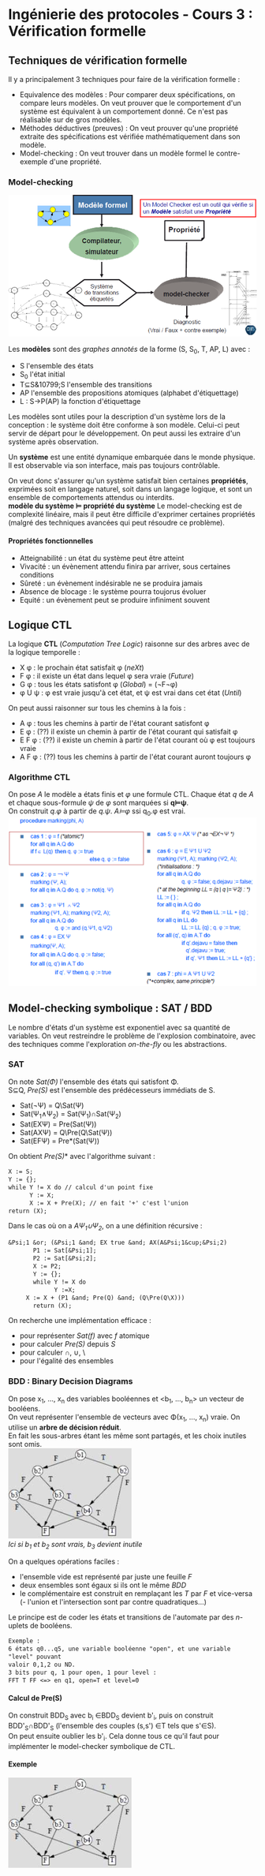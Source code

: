 # Ingénierie des protocoles - Cours 3 : Vérification formelle 

## Techniques de vérification formelle

Il y a principalement 3 techniques pour faire de la vérification formelle : 

- Equivalence des modèles : Pour comparer deux spécifications, on compare leurs 
modèles. On veut prouver que le comportement d'un système est équivalent à un 
comportement donné. Ce n'est pas réalisable sur de gros modèles.  
- Méthodes déductives (preuves) : On veut prouver qu'une propriété extraite des 
spécifications est vérifiée mathématiquement dans son modèle. 
- Model-checking : On veut trouver dans un modèle formel le contre-exemple 
d'une propriété. 

### Model-checking

![schéma p8](3_01.png) 

Les **modèles** sont des *graphes annotés* de la forme (S, S<sub>0</sub>, 
T, AP, L) avec : 

- S l'ensemble des états
- S<sub>0</sub> l'état initial
- T&sube;S&10799;S l'ensemble des transitions
- AP l'ensemble des propositions atomiques (alphabet d'étiquettage)
- L : S&rarr;P(AP) la fonction d'étiquettage

Les modèles sont utiles pour la description d'un système lors de la 
conception : le système doit être conforme à son modèle. Celui-ci peut servir 
de départ pour le développement. On peut aussi les extraire d'un système après 
observation.  
  
Un **système** est une entité dynamique embarquée dans le monde physique. Il 
est observable via son interface, mais pas toujours contrôlable.  
  
On veut donc s'assurer qu'un système satisfait bien certaines **propriétés**, 
exprimées soit en langage naturel, soit dans un langage logique, et sont un 
ensemble de comportements attendus ou interdits.  
**modèle du système &#8872; propriété du système**
Le model-checking est de complexité linéaire, mais il peut être difficile d'exprimer 
certaines propriétés (malgré des techniques avancées qui peut résoudre ce 
problème). 


#### Propriétés fonctionnelles 

- Atteignabilité : un état du système peut être atteint
- Vivacité : un évènement attendu finira par arriver, sous certaines conditions
- Sûreté : un évènement indésirable ne se produira jamais
- Absence de blocage : le système pourra toujorus évoluer
- Equité : un évènement peut se produire infiniment souvent

## Logique CTL 

La logique **CTL** (*Computation Tree Logic*) raisonne sur des arbres avec de la 
logique temporelle : 

- X &phi; : le prochain état satisfait &phi; (*neXt*)
- F &phi; : il existe un état dans lequel &phi; sera vraie (*Future*)
- G &phi; : tous les états satisfont &phi; (*Global*) = (&not;F&not;&phi;)
- &phi; U &psi; : &phi; est vraie jusqu'à cet état, et &psi; est vrai dans cet état 
(*Until*)

On peut aussi raisonner sur tous les chemins à la fois : 

- A &phi; : tous les chemins à partir de l'état courant satisfont &phi;
- E &phi; : (??) il existe un chemin à partir de l'état courant qui satisfait &phi;
- E F &phi; : (??) il existe un chemin à partir de l'état courant où &phi; est 
toujours vraie
- A F &phi; : (??) tous les chemins à partir de l'état courant auront toujours &phi;

### Algorithme CTL 

On pose *A* le modèle a états finis et *&phi;* une formule CTL. Chaque état *q* 
de *A* et chaque sous-formule *&psi;* de *&phi;* sont marquées si 
**q&#8872;&psi;**.  
On construit *q.&phi;* à partir de *q.&psi;*. *A&#8872;&phi;* ssi 
q<sub>0</sub>.&phi; est vrai.  
![schéma p31](3_02.png)

## Model-checking symbolique : SAT / BDD

Le nombre d'états d'un système est exponentiel avec sa quantité de variables. 
On veut restreindre le problème de l'explosion combinatoire, avec des techniques 
comme l'exploration *on-the-fly* ou les abstractions. 

### SAT

On note *Sat(&Phi;)* l'ensemble des états qui satisfont &Phi;.  
S&sube;Q, *Pre(S)* est l'ensemble des prédécesseurs immédiats de S.  

- Sat(&not;&Psi;) = Q\Sat(&Psi;)
- Sat(&Psi;<sub>1</sub>&and;&Psi;<sub>2</sub>) 
= Sat(&Psi;<sub>1</sub>)&cap;Sat(&Psi;<sub>2</sub>)
- Sat(EX&Psi;) = Pre(Sat(&Psi;))
- Sat(AX&Psi;) = Q\Pre(Q\Sat(&Psi;))
- Sat(EF&Psi;) = Pre*(Sat(&Psi;))

On obtient **Pre*(S)** avec l'algorithme suivant : 
```
X := S;
Y := {};
while Y != X do // calcul d'un point fixe
      Y := X;
      X := X + Pre(X); // en fait '+' c'est l'union
return (X);
```

Dans le cas où on a *A&Psi;<sub>1</sub>&cup;&Psi;<sub>2</sub>*, on a une 
définition récursive :  
```
&Psi;1 &or; (&Psi;1 &and; EX true &and; AX(A&Psi;1&cup;&Psi;2)
       P1 := Sat[&Psi;1];
       P2 := Sat[&Psi;2];
       X := P2;
       Y := {};
       while Y != X do
             Y :=X;
  	 X := X + (P1 &and; Pre(Q) &and; (Q\Pre(Q\X)))
       return (X);
``` 

On recherche une implémentation efficace : 

- pour représenter *Sat(f)* avec *f* atomique
- pour calculer *Pre(S)* depuis *S*
- pour calculer &cap;, &cup;, \
- pour l'égalité des ensembles

### BDD : Binary Decision Diagrams

On pose x<sub>1</sub>, ..., x<sub>n</sub> des variables booléennes et 
\<b<sub>1</sub>, ..., b<sub>n</sub>> un vecteur de booléens.  
On veut représenter l'ensemble de vecteurs avec &Phi;(x<sub>1</sub>, ..., 
x<sub>n</sub>) vraie. On utilise un **arbre de décision réduit**.  
En fait les sous-arbres étant les même sont partagés, et les choix inutiles sont 
omis.  
![schéma p40](3_03.png)  
*Ici si b<sub>1</sub> et b<sub>2</sub> sont vrais, b<sub>3</sub> devient 
inutile*
  
On a quelques opérations faciles : 

- l'ensemble vide est représenté par juste une feuille *F*
- deux ensembles sont égaux si ils ont le même *BDD*
- le complémentaire est construit en remplaçant les *T* par *F* et vice-versa
(- l'union et l'intersection sont par contre quadratiques...) 
  
Le principe est de coder les états et transitions de l'automate par des *n*-uplets 
de booléens. 
```
Exemple :  
6 états q0...q5, une variable booléenne "open", et une variable "level" pouvant 
valoir 0,1,2 ou ND.  
3 bits pour q, 1 pour open, 1 pour level : 
FFT T FF <=> en q1, open=T et level=0
``` 

#### Calcul de Pre(S) 

On construit BDD<sub>S</sub> avec b<sub>i</sub> &isin;BDD<sub>S</sub> 
devient b'<sub>i</sub>, puis on construit 
BDD'<sub>S</sub>&cap;BDD'<sub>S</sub> (l'ensemble des couples (s,s') 
&isin;T tels que s'&isin;S).  
On peut ensuite oublier les b'<sub>i</sub>. Cela donne tous ce qu'il faut pour 
implémenter le model-checker symbolique de CTL. 

#### Exemple 

![schéma p44](3_03.png)

